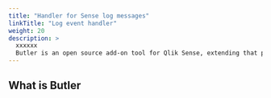 ```yaml
---
title: "Handler for Sense log messages"
linkTitle: "Log event handler"
weight: 20
description: >
  xxxxxx
  Butler is an open source add-on tool for Qlik Sense, extending that platform with various features, most of which are focused on integrating Sense with other systems.
---
```


<!-- {{% pageinfo %}}
*{{% /pageinfo %}} -->


## What is Butler